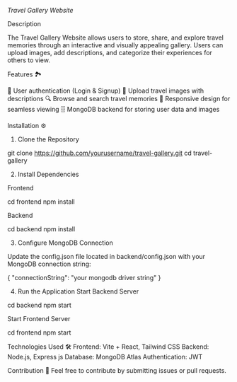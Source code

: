*Travel Gallery Website*

Description

The Travel Gallery Website allows users to store, share, and explore travel memories through an interactive and visually appealing gallery. Users can upload images, add descriptions, and categorize their experiences for others to view.


Features 🏞️

🔐 User authentication (Login & Signup)
📸 Upload travel images with descriptions
🔍 Browse and search travel memories
📱 Responsive design for seamless viewing
🗄️ MongoDB backend for storing user data and images


Installation ⚙️

1. Clone the Repository

git clone https://github.com/yourusername/travel-gallery.git
cd travel-gallery

2. Install Dependencies

Frontend

cd frontend
npm install

Backend

cd backend
npm install

3. Configure MongoDB Connection

Update the config.json file located in backend/config.json with your MongoDB connection string:

{
  "connectionString": "your mongodb driver string"
}


4. Run the Application
Start Backend Server

cd backend
npm start

Start Frontend Server

cd frontend
npm start


Technologies Used 🛠️
Frontend: Vite + React, Tailwind CSS
Backend: Node.js, Express js
Database: MongoDB Atlas
Authentication: JWT

Contribution 🤝
Feel free to contribute by submitting issues or pull requests.
